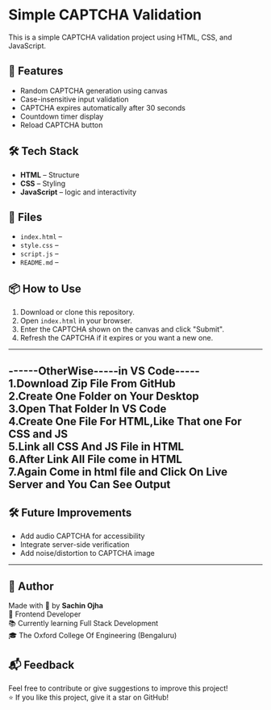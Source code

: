 # Simple CAPTCHA Validation

This is a simple CAPTCHA validation project using HTML, CSS, and JavaScript.

## 🚀 Features
- Random CAPTCHA generation using canvas
- Case-insensitive input validation
- CAPTCHA expires automatically after 30 seconds
- Countdown timer display
- Reload CAPTCHA button

## 🛠 Tech Stack

- **HTML** – Structure
- **CSS** – Styling
- **JavaScript** – logic and interactivity

## 📁 Files

- `index.html` – 
- `style.css` – 
- `script.js` – 
- `README.md` – 

## 📦 How to Use

1. Download or clone this repository.
2. Open `index.html` in your browser.
3. Enter the CAPTCHA shown on the canvas and click "Submit".
4. Refresh the CAPTCHA if it expires or you want a new one.
---------------------
------OtherWise-----in VS Code-----
<br>
1.Download Zip File From GitHub
<br>
2.Create One Folder on Your Desktop
<br>
3.Open That Folder In VS Code
<br>
4.Create One File For HTML,Like That one For CSS and JS
<br>
5.Link all CSS And JS File in HTML
<br>
6.After Link All File come in HTML
<br>
7.Again Come in html file and Click On Live Server and You Can See Output
<br>
---
## 🛠 Future Improvements
- Add audio CAPTCHA for accessibility
- Integrate server-side verification
- Add noise/distortion to CAPTCHA image
----
## 🙌 Author

Made with 💙 by **Sachin Ojha**  
💼 Frontend Developer  
📚 Currently learning Full Stack Development  
🎓 The Oxford College Of Engineering (Bengaluru)


## 📬 Feedback

Feel free to contribute or give suggestions to improve this project!
<br>
⭐ If you like this project, give it a star on GitHub!



